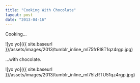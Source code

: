 ```yaml
---
title: "Cooking With Chocolate"
layout: post
date: "2013-04-16"
---
```


Cooking…

![yo yo]({{ site.baseurl }}/assets/images/2013/tumblr_inline_ml75frRI8T1qz4rgp.jpg)

…with chocolate.

![yo yo]({{ site.baseurl }}/assets/images/2013/tumblr_inline_ml75lzRTU51qz4rgp.jpg)
